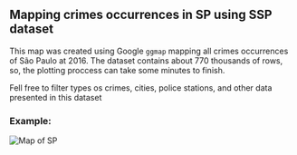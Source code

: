## Mapping crimes occurrences in SP using SSP dataset

This map was created using Google `ggmap` mapping all crimes occurrences of São Paulo at 2016. The dataset contains about 770 thousands of rows, so, the plotting proccess can take some minutes to finish.

Fell free to filter types os crimes, cities, police stations, and other data presented in this dataset

### Example:

![Map of SP](occurencies.png)

